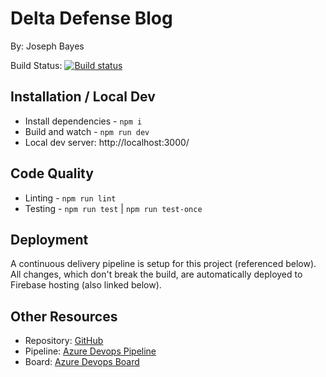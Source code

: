 # Delta Defense Blog
By: Joseph Bayes

Build Status: [![Build status](https://dev.azure.com/joseph-w-bayes/delta-defense-blog/_apis/build/status/delta-defense-blog-CI)](https://dev.azure.com/joseph-w-bayes/delta-defense-blog/_build/latest?definitionId=35)

## Installation / Local Dev
- Install dependencies - `npm i`
- Build and watch - `npm run dev`
- Local dev server: http://localhost:3000/

## Code Quality
- Linting - `npm run lint`
- Testing - `npm run test` | `npm run test-once`

## Deployment
A continuous delivery pipeline is setup for this project (referenced below).  All changes, which don't break the build, are automatically deployed to Firebase hosting (also linked below).

## Other Resources
- Repository: [GitHub](https://github.com/bayes343/delta-defense-blog)
- Pipeline: [Azure Devops Pipeline](https://dev.azure.com/joseph-w-bayes/delta-defense-blog/_build)
- Board: [Azure Devops Board](https://dev.azure.com/joseph-w-bayes/delta-defense-blog/_workitems/recentlycompleted/)
